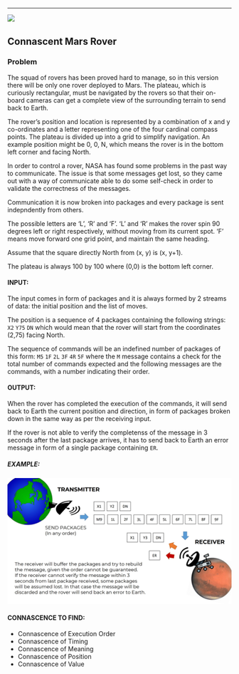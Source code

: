 
---
![](../../kata.png)

## Connascent Mars Rover

### Problem

The squad of rovers has been proved hard to manage, so in this version there will be only one rover deployed to Mars. The plateau, which is curiously rectangular, must be navigated by the rovers so that their on-board cameras can get a complete view of the surrounding terrain to send back to Earth.

The rover’s position and location is represented by a combination of x and y co-ordinates and a letter representing one of the four cardinal compass points. The plateau is divided up into a grid to simplify navigation. An example position might be 0, 0, N, which means the rover is in the bottom left corner and facing North.

In order to control a rover, NASA has found some problems in the past way to communicate. The issue is that some messages get lost, so they came out with a way of communicate able to do some self-check in order to validate the correctness of the messages.

Communication it is now broken into packages and every package is sent indepndently from others.

The possible letters are ‘L’, ‘R’ and ‘F’. ‘L’ and ‘R’ makes the rover spin 90 degrees left or right respectively, without moving from its current spot. ‘F’ means move forward one grid point, and maintain the same heading.

Assume that the square directly North from (x, y) is (x, y+1).

The plateau is always 100 by 100 where (0,0) is the bottom left corner.

#### INPUT:

The input comes in form of packages and it is always formed by 2 streams of data: the initial position and the list of moves.

The position is a sequence of 4 packages containing the following strings: `X2` `Y75` `DN`
which would mean that the rover will start from the coordinates (2,75) facing North.

The sequence of commands will be an indefined number of packages of this form: `M5` `1F` `2L` `3F` `4R` `5F`
where the `M` message contains a check for the total number of commands expected and the following messages are the commands, with a number indicating their order.

#### OUTPUT:

When the rover has completed the execution of the commands, it will send back to Earth the current position and direction, in form of packages broken down in the same way as per the receiving input.

If the rover is not able to verify the completenss of the message in 3 seconds after the last package arrives, it has to send back to Earth an error message in form of a single package containing `ER`.

##### EXAMPLE:

![](./mars-rover-connascent.jpg)

#### CONNASCENCE TO FIND:
- Connascence of Execution Order
- Connascence of Timing
- Connascence of Meaning
- Connascence of Position
- Connascence of Value